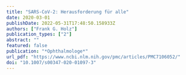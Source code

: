 ```yaml
---
title: "SARS-CoV-2: Herausforderung für alle"
date: 2020-03-01
publishDate: 2022-05-31T17:48:50.158933Z
authors: ["Frank G. Holz"]
publication_types: ["2"]
abstract: ""
featured: false
publication: "*Ophthalmologe*"
url_pdf: "https://www.ncbi.nlm.nih.gov/pmc/articles/PMC7106052/"
doi: "10.1007/s00347-020-01097-3"
---
```


